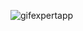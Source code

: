 ![gifexpertapp](https://user-images.githubusercontent.com/64499873/127777913-6c761b7d-bef5-4bdc-85d7-1671946b64da.png)
